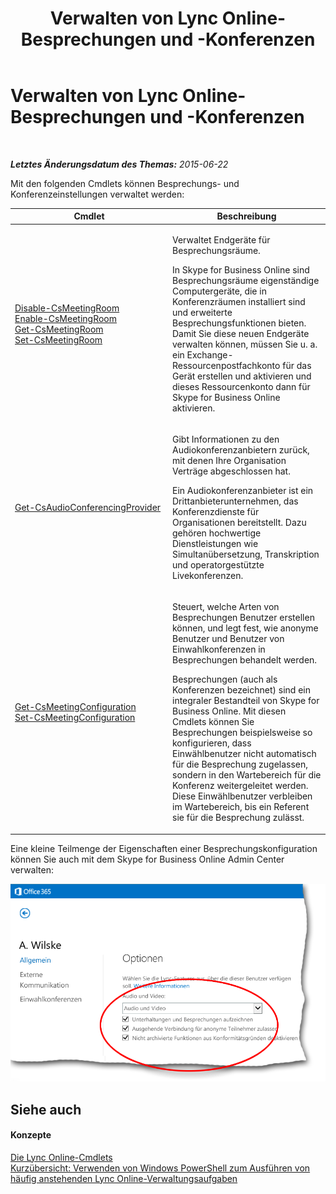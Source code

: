﻿---
title: Verwalten von Lync Online-Besprechungen und -Konferenzen
TOCTitle: Verwalten von Lync Online-Besprechungen und -Konferenzen
ms:assetid: a4d0c070-4df2-47df-a1e2-6ce62600a287
ms:mtpsurl: https://technet.microsoft.com/de-de/library/Dn362833(v=OCS.15)
ms:contentKeyID: 56269326
ms.date: 06/01/2017
mtps_version: v=OCS.15
ms.translationtype: HT
---

# Verwalten von Lync Online-Besprechungen und -Konferenzen

 

_**Letztes Änderungsdatum des Themas:** 2015-06-22_

Mit den folgenden Cmdlets können Besprechungs- und Konferenzeinstellungen verwaltet werden:


<table>
<colgroup>
<col style="width: 50%" />
<col style="width: 50%" />
</colgroup>
<thead>
<tr class="header">
<th>Cmdlet</th>
<th>Beschreibung</th>
</tr>
</thead>
<tbody>
<tr class="odd">
<td><p><a href="disable-csmeetingroom.md">Disable-CsMeetingRoom</a><br />
<a href="enable-csmeetingroom.md">Enable-CsMeetingRoom</a><br />
<a href="get-csmeetingroom.md">Get-CsMeetingRoom</a><br />
<a href="set-csmeetingroom.md">Set-CsMeetingRoom</a></p></td>
<td><p>Verwaltet Endgeräte für Besprechungsräume.</p>
<p>In Skype for Business Online sind Besprechungsräume eigenständige Computergeräte, die in Konferenzräumen installiert sind und erweiterte Besprechungsfunktionen bieten. Damit Sie diese neuen Endgeräte verwalten können, müssen Sie u. a. ein Exchange-Ressourcenpostfachkonto für das Gerät erstellen und aktivieren und dieses Ressourcenkonto dann für Skype for Business Online aktivieren.</p></td>
</tr>
<tr class="even">
<td><p><a href="get-csaudioconferencingprovider.md">Get-CsAudioConferencingProvider</a></p></td>
<td><p>Gibt Informationen zu den Audiokonferenzanbietern zurück, mit denen Ihre Organisation Verträge abgeschlossen hat.</p>
<p>Ein Audiokonferenzanbieter ist ein Drittanbieterunternehmen, das Konferenzdienste für Organisationen bereitstellt. Dazu gehören hochwertige Dienstleistungen wie Simultanübersetzung, Transkription und operatorgestützte Livekonferenzen.</p></td>
</tr>
<tr class="odd">
<td><p><a href="get-csmeetingconfiguration.md">Get-CsMeetingConfiguration</a><br />
<a href="set-csmeetingconfiguration.md">Set-CsMeetingConfiguration</a></p></td>
<td><p>Steuert, welche Arten von Besprechungen Benutzer erstellen können, und legt fest, wie anonyme Benutzer und Benutzer von Einwahlkonferenzen in Besprechungen behandelt werden.</p>
<p>Besprechungen (auch als Konferenzen bezeichnet) sind ein integraler Bestandteil von Skype for Business Online. Mit diesen Cmdlets können Sie Besprechungen beispielsweise so konfigurieren, dass Einwählbenutzer nicht automatisch für die Besprechung zugelassen, sondern in den Wartebereich für die Konferenz weitergeleitet werden. Diese Einwählbenutzer verbleiben im Wartebereich, bis ein Referent sie für die Besprechung zulässt.</p></td>
</tr>
</tbody>
</table>


Eine kleine Teilmenge der Eigenschaften einer Besprechungskonfiguration können Sie auch mit dem Skype for Business Online Admin Center verwalten:

![Lync Admin Center: Eigenschaften für allgemeine Optionen](images/Dn362826.acf90793-7ee4-4faf-b791-f149dd5df2a5(OCS.15).png "Lync Admin Center: Eigenschaften für allgemeine Optionen")

## Siehe auch

#### Konzepte

[Die Lync Online-Cmdlets](the-skype-for-business-online-cmdlets.md)  
[Kurzübersicht: Verwenden von Windows PowerShell zum Ausführen von häufig anstehenden Lync Online-Verwaltungsaufgaben](quick-reference-using-windows-powershell-to-do-common-skype-for-business-online-management-tasks.md)

